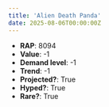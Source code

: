 ```yaml
---
title: 'Alien Death Panda'
date: 2025-08-06T00:00:00Z
---
```

- **RAP**: 8094
- **Value**: -1
- **Demand level**: -1
- **Trend**: -1
- **Projected?**: True
- **Hyped?**: True
- **Rare?**: True
